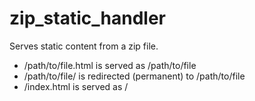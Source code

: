# zip_static_handler

Serves static content from a zip file.

- /path/to/file.html is served as /path/to/file
- /path/to/file/ is redirected (permanent) to /path/to/file
- /index.html is served as /

